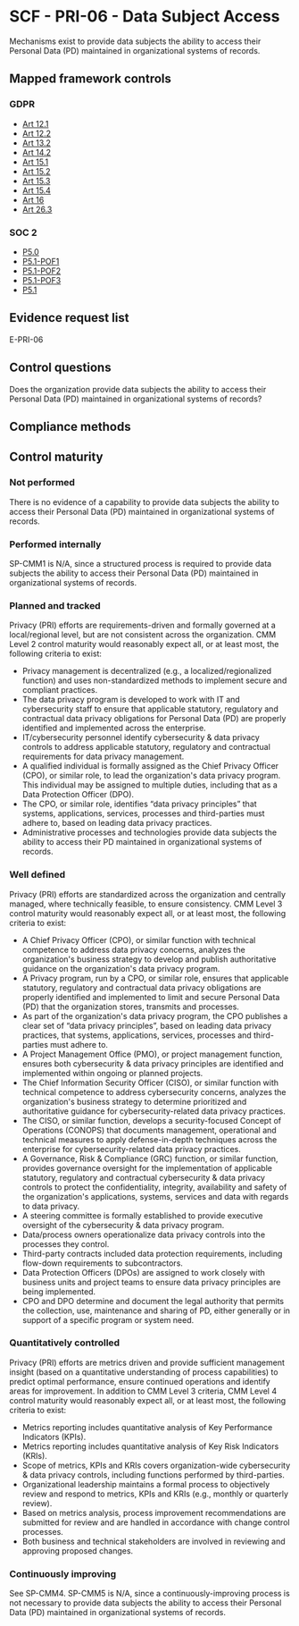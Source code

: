 # SCF - PRI-06 - Data Subject Access
Mechanisms exist to provide data subjects the ability to access their Personal Data (PD) maintained in organizational systems of records.
## Mapped framework controls
### GDPR
- [Art 12.1](../gdpr/art12.md#Article-121)
- [Art 12.2](../gdpr/art12.md#Article-122)
- [Art 13.2](../gdpr/art13.md#Article-132)
- [Art 14.2](../gdpr/art14.md#Article-142)
- [Art 15.1](../gdpr/art15.md#Article-151)
- [Art 15.2](../gdpr/art15.md#Article-152)
- [Art 15.3](../gdpr/art15.md#Article-153)
- [Art 15.4](../gdpr/art15.md#Article-154)
- [Art 16](../gdpr/art16.md)
- [Art 26.3](../gdpr/art26.md#Article-263)

### SOC 2
- [P5.0](../soc2/p50.md)
- [P5.1-POF1](../soc2/p51-pof1.md)
- [P5.1-POF2](../soc2/p51-pof2.md)
- [P5.1-POF3](../soc2/p51-pof3.md)
- [P5.1](../soc2/p51.md)

## Evidence request list
E-PRI-06

## Control questions
Does the organization provide data subjects the ability to access their Personal Data (PD) maintained in organizational systems of records?

## Compliance methods


## Control maturity
### Not performed
There is no evidence of a capability to provide data subjects the ability to access their Personal Data (PD) maintained in organizational systems of records.

### Performed internally
SP-CMM1 is N/A, since a structured process is required to provide data subjects the ability to access their Personal Data (PD) maintained in organizational systems of records.

### Planned and tracked
Privacy (PRI) efforts are requirements-driven and formally governed at a local/regional level, but are not consistent across the organization. CMM Level 2 control maturity would reasonably expect all, or at least most, the following criteria to exist:
- Privacy management is decentralized (e.g., a localized/regionalized function) and uses non-standardized methods to implement secure and compliant practices.
- The data privacy program is developed to work with IT and cybersecurity staff to ensure that applicable statutory, regulatory and contractual data privacy obligations for Personal Data (PD) are properly identified and implemented across the enterprise.
- IT/cybersecurity personnel identify cybersecurity & data privacy controls to address applicable statutory, regulatory and contractual requirements for data privacy management.
- A qualified individual is formally assigned as the Chief Privacy Officer (CPO), or similar role, to lead the organization's data privacy program. This individual may be assigned to multiple duties, including that as a Data Protection Officer (DPO).
- The CPO, or similar role, identifies “data privacy principles” that systems, applications, services, processes and third-parties must adhere to, based on leading data privacy practices.
- Administrative processes and technologies provide data subjects the ability to access their PD maintained in organizational systems of records.

### Well defined
Privacy (PRI) efforts are standardized across the organization and centrally managed, where technically feasible, to ensure consistency. CMM Level 3 control maturity would reasonably expect all, or at least most, the following criteria to exist:
- A Chief Privacy Officer (CPO), or similar function with technical competence to address data privacy concerns, analyzes the organization's business strategy to develop and publish authoritative guidance on the organization's data privacy program.
- A Privacy program, run by a CPO, or similar role, ensures that applicable statutory, regulatory and contractual data privacy obligations are properly identified and implemented to limit and secure Personal Data (PD) that the organization stores, transmits and processes.
- As part of the organization's data privacy program, the CPO publishes a clear set of “data privacy principles”, based on leading data privacy practices, that systems, applications, services, processes and third-parties must adhere to.
- A Project Management Office (PMO), or project management function, ensures both cybersecurity & data privacy principles are identified and implemented within ongoing or planned projects.
- The Chief Information Security Officer (CISO), or similar function with technical competence to address cybersecurity concerns, analyzes the organization's business strategy to determine prioritized and authoritative guidance for cybersecurity-related data privacy practices.
- The CISO, or similar function, develops a security-focused Concept of Operations (CONOPS) that documents management, operational and technical measures to apply defense-in-depth techniques across the enterprise for cybersecurity-related data privacy practices.
- A Governance, Risk & Compliance (GRC) function, or similar function, provides governance oversight for the implementation of applicable statutory, regulatory and contractual cybersecurity & data privacy controls to protect the confidentiality, integrity, availability and safety of the organization's applications, systems, services and data with regards to data privacy.
- A steering committee is formally established to provide executive oversight of the cybersecurity & data privacy program.
- Data/process owners operationalize data privacy controls into the processes they control.
- Third-party contracts included data protection requirements, including flow-down requirements to subcontractors.
- Data Protection Officers (DPOs) are assigned to work closely with business units and project teams to ensure data privacy principles are being implemented.
- CPO and DPO determine and document the legal authority that permits the collection, use, maintenance and sharing of PD, either generally or in support of a specific program or system need.

### Quantitatively controlled
Privacy (PRI) efforts are metrics driven and provide sufficient management insight (based on a quantitative understanding of process capabilities) to predict optimal performance, ensure continued operations and identify areas for improvement. In addition to CMM Level 3 criteria, CMM Level 4 control maturity would reasonably expect all, or at least most, the following criteria to exist:
- Metrics reporting includes quantitative analysis of Key Performance Indicators (KPIs).
- Metrics reporting includes quantitative analysis of Key Risk Indicators (KRIs).
- Scope of metrics, KPIs and KRIs covers organization-wide cybersecurity & data privacy controls, including functions performed by third-parties.
- Organizational leadership maintains a formal process to objectively review and respond to metrics, KPIs and KRIs (e.g., monthly or quarterly review).
- Based on metrics analysis, process improvement recommendations are submitted for review and are handled in accordance with change control processes.
- Both business and technical stakeholders are involved in reviewing and approving proposed changes.

### Continuously improving
See SP-CMM4. SP-CMM5 is N/A, since a continuously-improving process is not necessary to provide data subjects the ability to access their Personal Data (PD) maintained in organizational systems of records.
